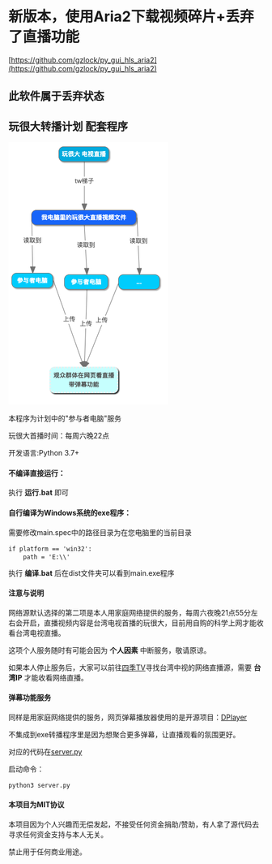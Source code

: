 # 新版本，使用Aria2下载视频碎片+丢弃了直播功能
[https://github.com/gzlock/py_gui_hls_aria2](https://github.com/gzlock/py_gui_hls_aria2)

## 此软件属于丢弃状态
## 玩很大转播计划 配套程序


![计划图片](./计划.png)

本程序为计划中的"参与者电脑"服务

玩很大首播时间：每周六晚22点

开发语言:Python 3.7+

#### 不编译直接运行：
执行 **运行.bat** 即可

#### 自行编译为Windows系统的exe程序：
需要修改main.spec中的路径目录为在您电脑里的当前目录

```
if platform == 'win32':
    path = 'E:\\'
```

执行 **编译.bat** 后在dist文件夹可以看到main.exe程序

#### 注意与说明
网络源默认选择的第二项是本人用家庭网络提供的服务，每周六夜晚21点55分左右会开启，直播视频内容是台湾电视首播的玩很大，目前用自购的科学上网才能收看台湾电视直播。

这项个人服务随时有可能会因为 **个人因素** 中断服务，敬请原谅。

如果本人停止服务后，大家可以前往[四季TV](https://4gtv.tv)寻找台湾中视的网络直播源，需要 **台湾IP** 才能收看网络直播。

#### 弹幕功能服务
同样是用家庭网络提供的服务，网页弹幕播放器使用的是开源项目：[DPlayer](https://github.com/DIYgod/DPlayer)

不集成到exe转播程序里是因为想聚合更多弹幕，让直播观看的氛围更好。

对应的代码在[server.py](./server.py)

启动命令：
```cmd
python3 server.py
```


#### 本项目为MIT协议

本项目因为个人兴趣而无偿发起，不接受任何资金捐助/赞助，有人拿了源代码去寻求任何资金支持与本人无关。

禁止用于任何商业用途。
